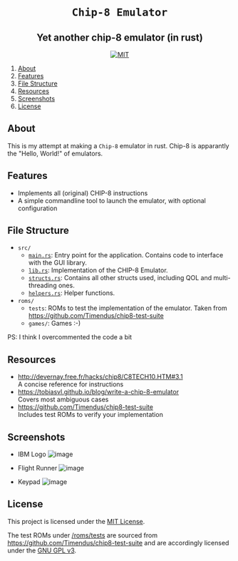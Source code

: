 <div style="text-align: center;" align="center">

# `Chip-8 Emulator`

## Yet another chip-8 emulator (in rust)

[![MIT](https://img.shields.io/crates/l/bitvec.svg?style=for-the-badge)](#License)

</div>

1. [About](#about)
2. [Features](#features)
3. [File Structure](#file-structure)
4. [Resources](#resources)
5. [Screenshots](#screenshots)
6. [License](#license)

## About

This is my attempt at making a `Chip-8` emulator in rust. Chip-8 is apparantly the "Hello, World!" of emulators.

## Features

- Implements all (original) CHIP-8 instructions
- A simple commandline tool to launch the emulator, with optional configuration

## File Structure

- `src/`
  - [`main.rs`](src/main.rs): Entry point for the application. Contains code to interface with the GUI library.
  - [`lib.rs`](src/lib.rs): Implementation of the CHIP-8 Emulator.
  - [`structs.rs`](src/structs.rs): Contains all other structs used, including QOL and multi-threading ones.
  - [`helpers.rs`](src/helpers.rs): Helper functions.
- `roms/`
  - `tests`: ROMs to test the implementation of the emulator. Taken from https://github.com/Timendus/chip8-test-suite
  - `games/`: Games :-)

PS: I think I overcommented the code a bit

## Resources

- http://devernay.free.fr/hacks/chip8/C8TECH10.HTM#3.1
  <br>
  A concise reference for instructions
- https://tobiasvl.github.io/blog/write-a-chip-8-emulator
  <br>
  Covers most ambiguous cases
- https://github.com/Timendus/chip8-test-suite
  <br>
  Includes test ROMs to verify your implementation

## Screenshots

- IBM Logo
  ![image](https://github.com/AryaveerSR/Chip8/assets/51504825/449355e3-ef4e-42eb-bbed-7ecb791fab3b)

- Flight Runner
  ![image](https://github.com/AryaveerSR/Chip8/assets/51504825/daa79e42-7147-4ecd-af97-d6fb525605ef)

- Keypad
  ![image](https://github.com/AryaveerSR/Chip8/assets/51504825/6962f0e2-8671-4258-b1e4-46746ac7b25c)

## License

This project is licensed under the [MIT License](https://opensource.org/licenses/MIT).

The test ROMs under [/roms/tests](roms/tests/) are sourced from https://github.com/Timendus/chip8-test-suite and are accordingly licensed under the [GNU GPL v3](https://github.com/Timendus/chip8-test-suite/blob/main/LICENSE).
